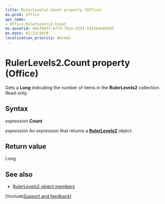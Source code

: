 ```yaml
---
title: RulerLevels2.Count property (Office)
ms.prod: office
api_name:
- Office.RulerLevels2.Count
ms.assetid: 94e7b037-ef73-753a-2231-fd31bd4405d5
ms.date: 01/23/2019
localization_priority: Normal
---
```



# RulerLevels2.Count property (Office)

Gets a **Long** indicating the number of items in the **RulerLevels2** collection. Read-only.


## Syntax

_expression_.**Count**

_expression_ An expression that returns a **[RulerLevels2](Office.RulerLevels2.md)** object.


## Return value

Long


## See also

- [RulerLevels2 object members](overview/Library-Reference/rulerlevels2-members-office.md)



[!include[Support and feedback](~/includes/feedback-boilerplate.md)]